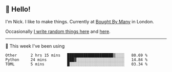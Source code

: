 ## 👋 Hello! 

I'm Nick. I like to make things. Currently at [Bought By Many](https://boughtbymany.com) in London.

Occasionally [I write random things here](https://nicksnell.com) and [here](https://twitter.com/nicksnell).

-------

🚀 This week I've been using

<!--START_SECTION:waka-->
```text
Other      2 hrs 15 mins   ████████████████████▒░░░░   80.69 % 
Python     24 mins         ███▓░░░░░░░░░░░░░░░░░░░░░   14.84 % 
TOML       5 mins          █░░░░░░░░░░░░░░░░░░░░░░░░   03.34 % 
```
<!--END_SECTION:waka-->
